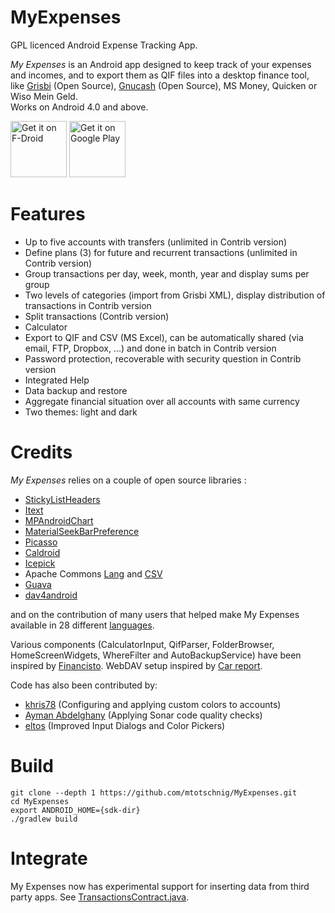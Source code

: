 MyExpenses
==========

GPL licenced Android Expense Tracking App.

*My Expenses* is an Android app designed to keep
  track of your expenses and incomes, and to export them as QIF files into a desktop
  finance tool, like <a href="http://www.grisbi.org">Grisbi</a> (Open Source), <a
  href="http://www.gnucash.org">Gnucash</a> (Open Source), MS Money, Quicken or Wiso Mein Geld.<br />
  Works on Android 4.0 and above.
 
<a href="https://f-droid.org/repository/browse/?fdid=org.totschnig.myexpenses" target="_blank">
<img src="https://f-droid.org/badge/get-it-on.png" alt="Get it on F-Droid" height="90"/></a>
<a href="https://play.google.com/store/apps/details?id=org.totschnig.myexpenses" target="_blank">
<img src="https://play.google.com/intl/en_us/badges/images/generic/en-play-badge.png" alt="Get it on Google Play" height="90"/></a>

Features
========
- Up to five accounts with transfers (unlimited in Contrib version)
- Define plans (3) for future and recurrent transactions  (unlimited in Contrib version)
- Group transactions per day, week, month, year and display sums per group
- Two levels of categories (import from Grisbi XML), display distribution of transactions in Contrib version
- Split transactions (Contrib version)
- Calculator
- Export to QIF and CSV (MS Excel), can be automatically shared (via email, FTP, Dropbox, ...) and done in batch in Contrib version
- Password protection, recoverable with security question in Contrib version
- Integrated Help
- Data backup and restore
- Aggregate financial situation over all accounts with same currency
- Two themes: light and dark

Credits
=====
*My Expenses* relies on a couple of open source libraries :

- <a href="https://github.com/emilsjolander/StickyListHeaders">StickyListHeaders</a>
- <a href="http://itextpdf.com/">Itext</a>
- <a href="https://github.com/PhilJay/MPAndroidChart">MPAndroidChart</a>
- <a href="https://github.com/MrBIMC/MaterialSeekBarPreference">MaterialSeekBarPreference</a>
- <a href="http://square.github.io/picasso/">Picasso</a>
- <a href="https://github.com/roomorama/Caldroid">Caldroid</a>
- <a href="https://github.com/frankiesardo/icepick">Icepick</a>
- Apache Commons <a href="https://commons.apache.org/proper/commons-lang/">Lang</a> and <a href="https://commons.apache.org/proper/commons-csv/">CSV</a>
- <a href="https://github.com/google/guava">Guava</a>
- <a href="https://gitlab.com/bitfireAT/dav4android">dav4android</a>

and on the contribution of many users that helped make My Expenses available in 28 different 
<a href="http://www.myexpenses.mobi/en/#translate">languages</a>.

Various components (CalculatorInput, QifParser, FolderBrowser, HomeScreenWidgets, WhereFilter and AutoBackupService) have been inspired by [Financisto](https://launchpad.net/financisto). WebDAV setup inspired by [Car report](https://bitbucket.org/frigus02/car-report/).

Code has also been contributed by:

- [khris78](https://github.com/khris78) (Configuring and applying custom colors to accounts)
- [Ayman Abdelghany](https://github.com/AymanDF) (Applying Sonar code quality checks)
- [eltos](https://github.com/eltos) (Improved Input Dialogs and Color Pickers)

Build
=====

```
git clone --depth 1 https://github.com/mtotschnig/MyExpenses.git
cd MyExpenses
export ANDROID_HOME={sdk-dir}
./gradlew build
```

Integrate
=========
My Expenses now has experimental support for inserting data from third party apps. See [TransactionsContract.java](https://github.com/mtotschnig/MyExpenses/blob/master/transactionscontract/src/main/java/org/totschnig/myexpenses/contract/TransactionsContract.java).
